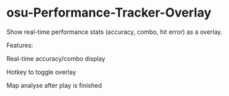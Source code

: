 # osu-Performance-Tracker-Overlay

Show real-time performance stats (accuracy, combo, hit error) as a overlay.


Features:

Real-time accuracy/combo display

Hotkey to toggle overlay

Map analyse after play is finished
